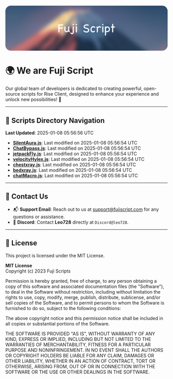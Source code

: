 ![Banner](.github/b.webp)

# 🌍 **We are Fuji Script**

Our global team of developers is dedicated to creating powerful, open-source scripts for Rise Client, designed to enhance your experience and unlock new possibilities! 🌟

---
<!-- SCRIPTS_NAVIGATION_START -->
## 📂 **Scripts Directory Navigation**

**Last Updated**: 2025-01-08 05:56:56 UTC

- **[SilentAura.js](scripts/SilentAura.js)**: Last modified on 2025-01-08 05:56:54 UTC
- **[ChatBypass.js](scripts/ChatBypass.js)**: Last modified on 2025-01-08 05:56:54 UTC
- **[jetpackFly.js](scripts/jetpackFly.js)**: Last modified on 2025-01-08 05:56:54 UTC
- **[velocityHylex.js](scripts/velocityHylex.js)**: Last modified on 2025-01-08 05:56:54 UTC
- **[chestxray.js](scripts/chestxray.js)**: Last modified on 2025-01-08 05:56:54 UTC
- **[bedxray.js](scripts/bedxray.js)**: Last modified on 2025-01-08 05:56:54 UTC
- **[chatMacro.js](scripts/chatMacro.js)**: Last modified on 2025-01-08 05:56:54 UTC

<!-- SCRIPTS_NAVIGATION_END -->

---

## 💬 **Contact Us**  
- 📬 **Support Email**: Reach out to us at [support@fujiscript.com](mailto:support@fujiscript.com) for any questions or assistance.  
- 💬 **Discord**: Contact **Leo728** directly at `Discord@leo728`.

---

## 📜 **License**

This project is licensed under the MIT License.  

**MIT License**  
Copyright (c) 2023 Fuji Scripts  

Permission is hereby granted, free of charge, to any person obtaining a copy of this software and associated documentation files (the "Software"), to deal in the Software without restriction, including without limitation the rights to use, copy, modify, merge, publish, distribute, sublicense, and/or sell copies of the Software, and to permit persons to whom the Software is furnished to do so, subject to the following conditions:  

The above copyright notice and this permission notice shall be included in all copies or substantial portions of the Software.  

THE SOFTWARE IS PROVIDED "AS IS", WITHOUT WARRANTY OF ANY KIND, EXPRESS OR IMPLIED, INCLUDING BUT NOT LIMITED TO THE WARRANTIES OF MERCHANTABILITY, FITNESS FOR A PARTICULAR PURPOSE AND NONINFRINGEMENT. IN NO EVENT SHALL THE AUTHORS OR COPYRIGHT HOLDERS BE LIABLE FOR ANY CLAIM, DAMAGES OR OTHER LIABILITY, WHETHER IN AN ACTION OF CONTRACT, TORT OR OTHERWISE, ARISING FROM, OUT OF OR IN CONNECTION WITH THE SOFTWARE OR THE USE OR OTHER DEALINGS IN THE SOFTWARE.  
